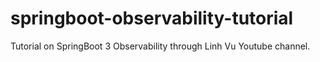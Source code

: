 # springboot-observability-tutorial
Tutorial on SpringBoot 3 Observability through Linh Vu Youtube channel.
